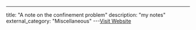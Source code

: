 ---
title: "A note on the confinement problem"
description: "my notes"
external_category: "Miscellaneous"
---[Visit Website](http://www.cs.umd.edu/~jkatz/TEACHING/comp_sec_F04/downloads/confinement.pdf)


